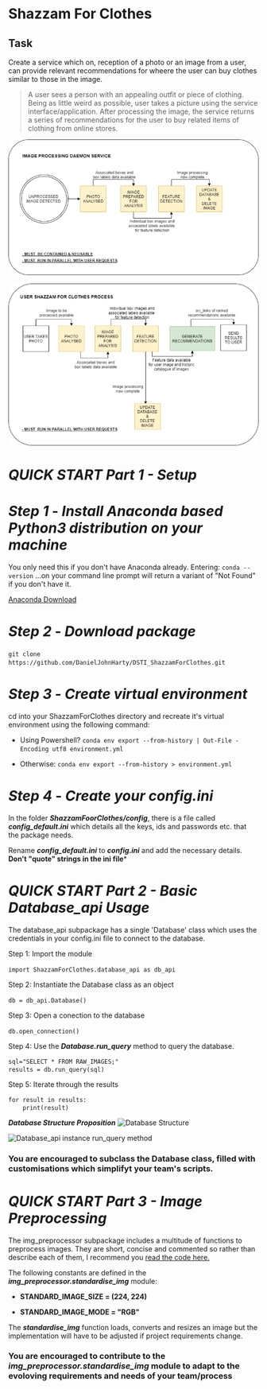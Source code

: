 # Shazzam For Clothes

## Task
Create a service which on, reception of a photo or an image from a user, can provide relevant recommendations for wheere the user can buy clothes similar to those in the image.

>A user sees a person with an appealing outfit or piece of clothing. Being as little weird as possible, user takes a picture using the service interface/application. After processing the image, the service returns a series of recommendations for the user to buy related items of clothing from online stores.

![Image Processing Daemon Service](https://github.com/DanielJohnHarty/DSTI_ShazzamForClothes/blob/master/Documents/imgs/img_proc_daemon.png)

![User Shazzam Process](https://github.com/DanielJohnHarty/DSTI_ShazzamForClothes/blob/master/Documents/imgs/user_shazzam_process.png)


# ***QUICK START Part 1 - Setup***

# ***Step 1*** - *Install Anaconda based Python3 distribution on your machine*

You only need this if you don't have Anaconda already. Entering:
```conda --version```
...on your command line prompt will return a variant of "Not Found" if you don't have it.


[Anaconda Download](https://www.anaconda.com/distribution/#download-section)


# ***Step 2*** - *Download package*

```git clone https://github.com/DanielJohnHarty/DSTI_ShazzamForClothes.git```

# ***Step 3*** - *Create virtual environment*

cd into your ShazzamForClothes directory and recreate it's virtual environment using the following command:

- Using Powershell?
    ```conda env export --from-history | Out-File -Encoding utf8 environment.yml```

- Otherwise:
    ```conda env export --from-history > environment.yml```

# ***Step 4*** - *Create your config.ini*

In the folder ***ShazzamFoorClothes/config***, there is a file called ***config_default.ini*** which details all the keys, ids and passwords etc. that the package needs. 

Rename ***config_default.ini*** to ***config.ini*** and add the necessary details. **Don't "quote" strings in the ini file***

# ***QUICK START Part 2 - Basic Database_api Usage***

The database_api subpackage has a single 'Database' class which uses the credentials in your config.ini file to connect to the database.

Step 1: Import the module

```import ShazzamForClothes.database_api as db_api```

Step 2: Instantiate the Database class as an object

```db = db_api.Database()```

Step 3: Open a conection to the database

```db.open_connection()``` 

Step 4: Use the ***Database.run_query*** method to query the database.
```
sql="SELECT * FROM RAW_IMAGES;"
results = db.run_query(sql)
```

Step 5: Iterate through the results
```
for result in results:
    print(result)
```

***Database Structure Proposition***
![Database Structure](https://github.com/DanielJohnHarty/DSTI_ShazzamForClothes/blob/master/Documents/imgs/database_structure.png)

![Database_api instance run_query method](https://github.com/DanielJohnHarty/DSTI_ShazzamForClothes/blob/master/Documents/imgs/run_query.png)

### **You are encouraged to subclass the Database class, filled with customisations which simplifyt your team's scripts.**


# ***QUICK START Part 3 - Image Preprocessing***

The img_preprocessor subpackage includes a multitude of functions to preprocess images. They are short, concise and commented so rather than describe each of them, I recommend you [read the code here.](https://github.com/DanielJohnHarty/DSTI_ShazzamForClothes/blob/master/ShazzamForClothes/img_preprocessor/standardise_img.py)

The following constants are defined in the ***img_preprocessor.standardise_img*** module:

- **STANDARD_IMAGE_SIZE = (224, 224)**

- **STANDARD_IMAGE_MODE = "RGB"**

The ***standardise_img*** function loads, converts and resizes an image but the implementation will have to be adjusted if project requirements change.

### **You are encouraged to contribute to the ***img_preprocessor.standardise_img*** module to adapt to the evoloving requirements and needs of your team/process**